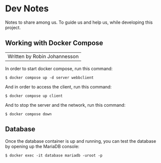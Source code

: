 
# Dev Notes

Notes to share among us. To guide us and help us, while developing this project.

## Working with Docker Compose

<table><tr><td>
Written by Robin Johannesson
</td></tr></table>

In order to start docker compose, run this command:

```console
$ docker compose up -d server webbclient
```

And in order to access the client, run this command:

```console
$ docker compose up client
```

And to stop the server and the network, run this command:

```console
$ docker compose down
```

## Database

Once the database container is up and running, you can test the database by opening up the MariaDB console:

```console
$ docker exec -it database mariadb -uroot -p
```